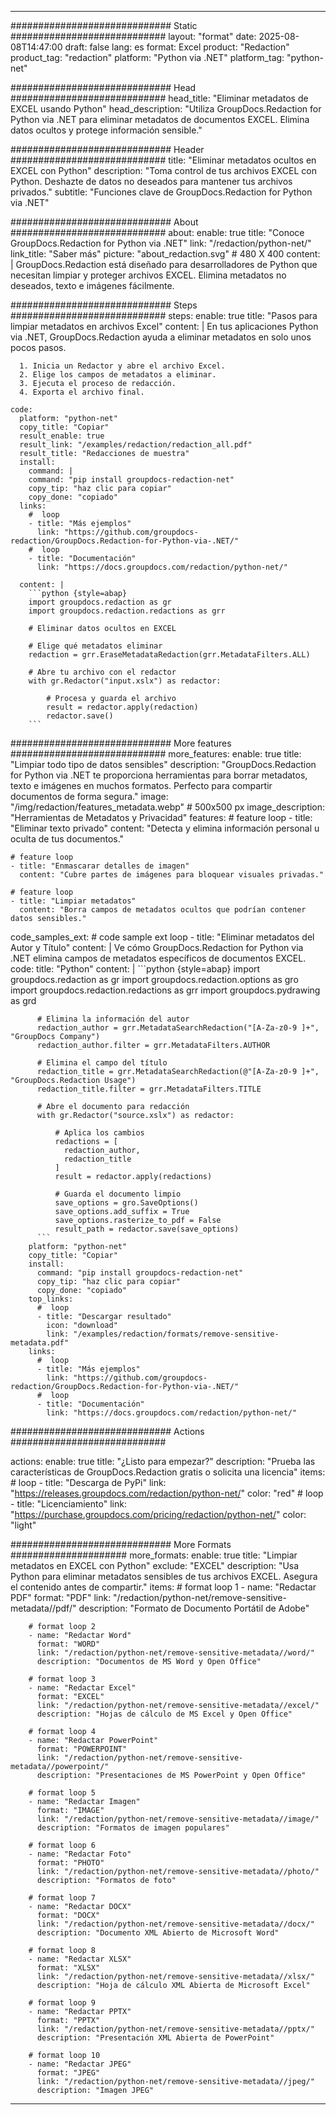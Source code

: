 
---
############################# Static ############################
layout: "format"
date:  2025-08-08T14:47:00
draft: false
lang: es
format: Excel
product: "Redaction"
product_tag: "redaction"
platform: "Python via .NET"
platform_tag: "python-net"

############################# Head ############################
head_title: "Eliminar metadatos de EXCEL usando Python"
head_description: "Utiliza GroupDocs.Redaction for Python via .NET para eliminar metadatos de documentos EXCEL. Elimina datos ocultos y protege información sensible."

############################# Header ############################
title: "Eliminar metadatos ocultos en EXCEL con Python" 
description: "Toma control de tus archivos EXCEL con Python. Deshazte de datos no deseados para mantener tus archivos privados."
subtitle: "Funciones clave de GroupDocs.Redaction for Python via .NET" 

############################# About ############################
about:
    enable: true
    title: "Conoce GroupDocs.Redaction for Python via .NET"
    link: "/redaction/python-net/"
    link_title: "Saber más"
    picture: "about_redaction.svg" # 480 X 400
    content: |
       GroupDocs.Redaction está diseñado para desarrolladores de Python que necesitan limpiar y proteger archivos EXCEL. Elimina metadatos no deseados, texto e imágenes fácilmente.

############################# Steps ############################
steps:
    enable: true
    title: "Pasos para limpiar metadatos en archivos Excel"
    content: |
      En tus aplicaciones Python via .NET, GroupDocs.Redaction ayuda a eliminar metadatos en solo unos pocos pasos.
      
      1. Inicia un Redactor y abre el archivo Excel.
      2. Elige los campos de metadatos a eliminar.
      3. Ejecuta el proceso de redacción.
      4. Exporta el archivo final.
   
    code:
      platform: "python-net"
      copy_title: "Copiar"
      result_enable: true
      result_link: "/examples/redaction/redaction_all.pdf"
      result_title: "Redacciones de muestra"
      install:
        command: |
        command: "pip install groupdocs-redaction-net"
        copy_tip: "haz clic para copiar"
        copy_done: "copiado"
      links:
        #  loop
        - title: "Más ejemplos"
          link: "https://github.com/groupdocs-redaction/GroupDocs.Redaction-for-Python-via-.NET/"
        #  loop
        - title: "Documentación"
          link: "https://docs.groupdocs.com/redaction/python-net/"
          
      content: |
        ```python {style=abap}
        import groupdocs.redaction as gr
        import groupdocs.redaction.redactions as grr

        # Eliminar datos ocultos en EXCEL

        # Elige qué metadatos eliminar
        redaction = grr.EraseMetadataRedaction(grr.MetadataFilters.ALL)

        # Abre tu archivo con el redactor
        with gr.Redactor("input.xslx") as redactor:

            # Procesa y guarda el archivo
            result = redactor.apply(redaction)
            redactor.save()
        ```            


############################# More features ############################
more_features:
  enable: true
  title: "Limpiar todo tipo de datos sensibles"
  description: "GroupDocs.Redaction for Python via .NET te proporciona herramientas para borrar metadatos, texto e imágenes en muchos formatos. Perfecto para compartir documentos de forma segura."
  image: "/img/redaction/features_metadata.webp" # 500x500 px
  image_description: "Herramientas de Metadatos y Privacidad"
  features:
    # feature loop
    - title: "Eliminar texto privado"
      content: "Detecta y elimina información personal u oculta de tus documentos."

    # feature loop
    - title: "Enmascarar detalles de imagen"
      content: "Cubre partes de imágenes para bloquear visuales privadas."

    # feature loop
    - title: "Limpiar metadatos"
      content: "Borra campos de metadatos ocultos que podrían contener datos sensibles."
      
  code_samples_ext:
    # code sample ext loop
    - title: "Eliminar metadatos del Autor y Título"
      content: |
        Ve cómo GroupDocs.Redaction for Python via .NET elimina campos de metadatos específicos de documentos EXCEL.
      code:
        title: "Python"
        content: |
          ```python {style=abap}
          import groupdocs.redaction as gr
          import groupdocs.redaction.options as gro
          import groupdocs.redaction.redactions as grr
          import groupdocs.pydrawing as grd

          # Elimina la información del autor
          redaction_author = grr.MetadataSearchRedaction("[A-Za-z0-9 ]+", "GroupDocs Company")
          redaction_author.filter = grr.MetadataFilters.AUTHOR

          # Elimina el campo del título
          redaction_title = grr.MetadataSearchRedaction(@"[A-Za-z0-9 ]+", "GroupDocs.Redaction Usage")
          redaction_title.filter = grr.MetadataFilters.TITLE

          # Abre el documento para redacción
          with gr.Redactor("source.xslx") as redactor:

              # Aplica los cambios
              redactions = [
                redaction_author,
                redaction_title
              ]
              result = redactor.apply(redactions)

              # Guarda el documento limpio
              save_options = gro.SaveOptions()
              save_options.add_suffix = True
              save_options.rasterize_to_pdf = False
              result_path = redactor.save(save_options)
          ```
        platform: "python-net"
        copy_title: "Copiar"
        install:
          command: "pip install groupdocs-redaction-net"
          copy_tip: "haz clic para copiar"
          copy_done: "copiado"
        top_links:
          #  loop
          - title: "Descargar resultado"
            icon: "download"
            link: "/examples/redaction/formats/remove-sensitive-metadata.pdf"
        links:
          #  loop
          - title: "Más ejemplos"
            link: "https://github.com/groupdocs-redaction/GroupDocs.Redaction-for-Python-via-.NET/"
          #  loop
          - title: "Documentación"
            link: "https://docs.groupdocs.com/redaction/python-net/"


############################# Actions ############################

actions:
  enable: true
  title: "¿Listo para empezar?"
  description: "Prueba las características de GroupDocs.Redaction gratis o solicita una licencia"
  items:
    #  loop
    - title: "Descarga de PyPi"
      link: "https://releases.groupdocs.com/redaction/python-net/"
      color: "red"
        #  loop
    - title: "Licenciamiento"
      link: "https://purchase.groupdocs.com/pricing/redaction/python-net/"
      color: "light"


############################# More Formats #####################
more_formats:
    enable: true
    title: "Limpiar metadatos en EXCEL con Python"
    exclude: "EXCEL"
    description: "Usa Python para eliminar metadatos sensibles de tus archivos EXCEL. Asegura el contenido antes de compartir."
    items: 
        # format loop 1
        - name: "Redactar PDF"
          format: "PDF"
          link: "/redaction/python-net/remove-sensitive-metadata//pdf/"
          description: "Formato de Documento Portátil de Adobe"

        # format loop 2
        - name: "Redactar Word"
          format: "WORD"
          link: "/redaction/python-net/remove-sensitive-metadata//word/"
          description: "Documentos de MS Word y Open Office"
          
        # format loop 3
        - name: "Redactar Excel"
          format: "EXCEL"
          link: "/redaction/python-net/remove-sensitive-metadata//excel/"
          description: "Hojas de cálculo de MS Excel y Open Office"

        # format loop 4
        - name: "Redactar PowerPoint"
          format: "POWERPOINT"
          link: "/redaction/python-net/remove-sensitive-metadata//powerpoint/"
          description: "Presentaciones de MS PowerPoint y Open Office"

        # format loop 5
        - name: "Redactar Imagen"
          format: "IMAGE"
          link: "/redaction/python-net/remove-sensitive-metadata//image/"
          description: "Formatos de imagen populares"

        # format loop 6
        - name: "Redactar Foto"
          format: "PHOTO"
          link: "/redaction/python-net/remove-sensitive-metadata//photo/"
          description: "Formatos de foto"

        # format loop 7
        - name: "Redactar DOCX"
          format: "DOCX"
          link: "/redaction/python-net/remove-sensitive-metadata//docx/"
          description: "Documento XML Abierto de Microsoft Word"
          
        # format loop 8
        - name: "Redactar XLSX"
          format: "XLSX"
          link: "/redaction/python-net/remove-sensitive-metadata//xlsx/"
          description: "Hoja de cálculo XML Abierta de Microsoft Excel"
          
        # format loop 9
        - name: "Redactar PPTX"
          format: "PPTX"
          link: "/redaction/python-net/remove-sensitive-metadata//pptx/"
          description: "Presentación XML Abierta de PowerPoint"

        # format loop 10
        - name: "Redactar JPEG"
          format: "JPEG"
          link: "/redaction/python-net/remove-sensitive-metadata//jpeg/"
          description: "Imagen JPEG"


---